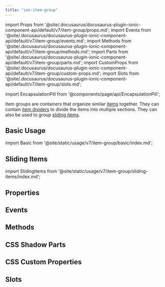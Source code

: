 ```yaml
---
title: "ion-item-group"
---
```

import Props from '@site/.docusaurus/docusaurus-plugin-ionic-component-api/default/v7/item-group/props.md';
import Events from '@site/.docusaurus/docusaurus-plugin-ionic-component-api/default/v7/item-group/events.md';
import Methods from '@site/.docusaurus/docusaurus-plugin-ionic-component-api/default/v7/item-group/methods.md';
import Parts from '@site/.docusaurus/docusaurus-plugin-ionic-component-api/default/v7/item-group/parts.md';
import CustomProps from '@site/.docusaurus/docusaurus-plugin-ionic-component-api/default/v7/item-group/custom-props.md';
import Slots from '@site/.docusaurus/docusaurus-plugin-ionic-component-api/default/v7/item-group/slots.md';

<head>
  <title>ion-item-group: Group Items to Divide into Multiple Sections</title>
  <meta name="description" content="Item groups are containers that organize similar items together. ion-item-groups can contain item dividers to divide the items into multiple sections. " />
</head>

import EncapsulationPill from '@components/page/api/EncapsulationPill';


Item groups are containers that organize similar [items](./item) together. They can contain [item dividers](./item-divider) to divide the items into multiple sections. They can also be used to group [sliding items](./item-sliding).

## Basic Usage

import Basic from '@site/static/usage/v7/item-group/basic/index.md';

<Basic />

## Sliding Items

import SlidingItems from '@site/static/usage/v7/item-group/sliding-items/index.md';

<SlidingItems />


## Properties
<Props />

## Events
<Events />

## Methods
<Methods />

## CSS Shadow Parts
<Parts />

## CSS Custom Properties
<CustomProps />

## Slots
<Slots />
